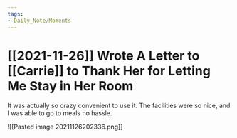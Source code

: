 ```yaml
---
tags:
- Daily_Note/Moments
---
```


# [[2021-11-26]] Wrote A Letter to [[Carrie]] to Thank Her for Letting Me Stay in Her Room



It was actually so crazy convenient to use it. The facilities were so nice, and I was able to go to meals no hassle.

![[Pasted image 20211126202336.png]]

<!--Upload failed, remote server returned an error: File is over the size limit-->